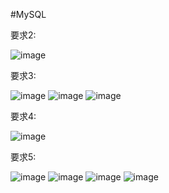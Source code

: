 #MySQL

要求2:

![image](https://github.com/zhizhidory/wehelpbootcamp/blob/main/week-5/week5-2.png)

要求3:

![image](https://github.com/zhizhidory/wehelpbootcamp/blob/main/week-5/week5-3.1-3.2.png)
![image](https://github.com/zhizhidory/wehelpbootcamp/blob/main/week-5/week5-3.3-3.5.png)
![image](https://github.com/zhizhidory/wehelpbootcamp/blob/main/week-5/week5-3.6-3.7.png)

要求4:

![image](https://github.com/zhizhidory/wehelpbootcamp/blob/main/week-5/week5-4.png)

要求5:

![image](https://github.com/zhizhidory/wehelpbootcamp/blob/main/week-5/week5-5.1.png)
![image](https://github.com/zhizhidory/wehelpbootcamp/blob/main/week-5/week5-5.2.png)
![image](https://github.com/zhizhidory/wehelpbootcamp/blob/main/week-5/week5-5.3.png)
![image](https://github.com/zhizhidory/wehelpbootcamp/blob/main/week-5/week5-5.4.png)
